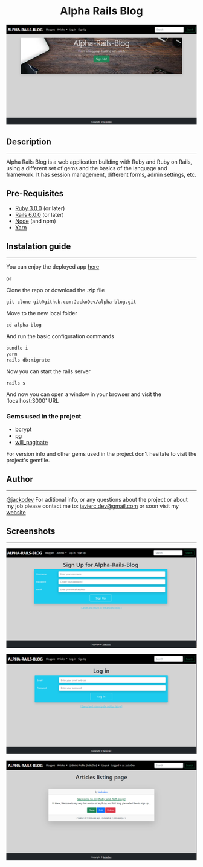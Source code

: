 
<h1 align="center"> Alpha Rails Blog</h1>

<p align="center"><img src="https://github.com/JackoDev/alpha-blog/blob/main/pics/home-page.PNG"/></p> 


## Description
---
Alpha Rails Blog is a web application building with Ruby and Ruby on Rails, using a different set of gems and the basics of the language and framework. It has session management, different forms, admin settings, etc.

## Pre-Requisites

- [Ruby 3.0.0](https://www.ruby-lang.org/es/downloads/) (or later)
- [Rails 6.0.0](https://rubyonrails.org/) (or later)
- [Node](https://nodejs.org/en/) (and npm)
- [Yarn](https://yarnpkg.com/getting-started/install)
 
## Instalation guide
---
You can enjoy the deployed app [here](https://ruby-rails-alphablog.herokuapp.com/)

or

Clone the repo or download the .zip file

    git clone git@github.com:JackoDev/alpha-blog.git

Move to the new local folder

    cd alpha-blog
    
And run the basic configuration commands

    bundle i
    yarn
    rails db:migrate

Now you can start the rails server

    rails s

And now you can open a window in your browser and visit the 'localhost:3000' URL


### Gems used in the project

- [bcrypt](https://github.com/bcrypt-ruby/bcrypt-ruby)
- [pg](https://github.com/ged/ruby-pg)
- [will_paginate](https://github.com/mislav/will_paginate)

For version info and other gems used in the project don't hesitate to visit the project's gemfile.


## Author
---
[@jackodev](https://twitter.com/jackodev_)
For aditional info, or any questions about the project or about my job please contact me to: javierc.dev@gmail.com or soon visit my [website](jacko.dev)

## Screenshots
---

<p align="center"><img src="https://github.com/JackoDev/alpha-blog/blob/main/pics/signup-form.PNG"/></p> 
<p align="center"><img src="https://github.com/JackoDev/alpha-blog/blob/main/pics/login-form.PNG"/></p> 
<p align="center"><img src="https://github.com/JackoDev/alpha-blog/blob/main/pics/articles-list.PNG"/></p> 



